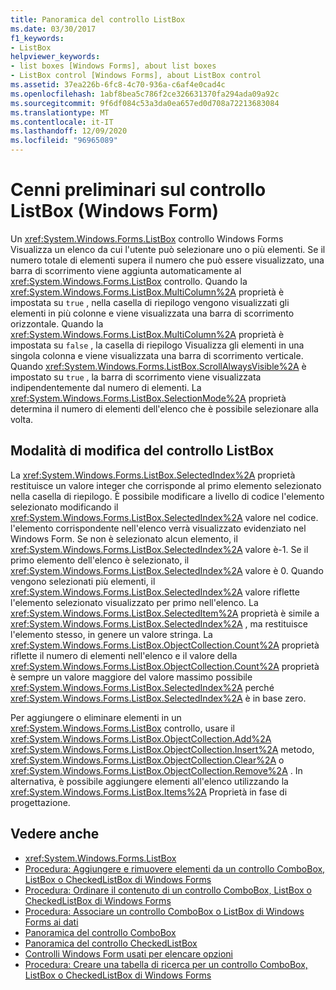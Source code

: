 ```yaml
---
title: Panoramica del controllo ListBox
ms.date: 03/30/2017
f1_keywords:
- ListBox
helpviewer_keywords:
- list boxes [Windows Forms], about list boxes
- ListBox control [Windows Forms], about ListBox control
ms.assetid: 37ea226b-6fc8-4c70-936a-c6af4e0cad4c
ms.openlocfilehash: 1abf8bea5c786f2ce326631370fa294ada09a92c
ms.sourcegitcommit: 9f6df084c53a3da0ea657ed0d708a72213683084
ms.translationtype: MT
ms.contentlocale: it-IT
ms.lasthandoff: 12/09/2020
ms.locfileid: "96965089"
---
```

# <a name="listbox-control-overview-windows-forms"></a>Cenni preliminari sul controllo ListBox (Windows Form)
Un <xref:System.Windows.Forms.ListBox> controllo Windows Forms Visualizza un elenco da cui l'utente può selezionare uno o più elementi. Se il numero totale di elementi supera il numero che può essere visualizzato, una barra di scorrimento viene aggiunta automaticamente al <xref:System.Windows.Forms.ListBox> controllo. Quando la <xref:System.Windows.Forms.ListBox.MultiColumn%2A> proprietà è impostata su `true` , nella casella di riepilogo vengono visualizzati gli elementi in più colonne e viene visualizzata una barra di scorrimento orizzontale. Quando la <xref:System.Windows.Forms.ListBox.MultiColumn%2A> proprietà è impostata su `false` , la casella di riepilogo Visualizza gli elementi in una singola colonna e viene visualizzata una barra di scorrimento verticale. Quando <xref:System.Windows.Forms.ListBox.ScrollAlwaysVisible%2A> è impostato su `true` , la barra di scorrimento viene visualizzata indipendentemente dal numero di elementi. La <xref:System.Windows.Forms.ListBox.SelectionMode%2A> proprietà determina il numero di elementi dell'elenco che è possibile selezionare alla volta.  
  
## <a name="ways-to-change-the-listbox-control"></a>Modalità di modifica del controllo ListBox  
 La <xref:System.Windows.Forms.ListBox.SelectedIndex%2A> proprietà restituisce un valore integer che corrisponde al primo elemento selezionato nella casella di riepilogo. È possibile modificare a livello di codice l'elemento selezionato modificando il <xref:System.Windows.Forms.ListBox.SelectedIndex%2A> valore nel codice. l'elemento corrispondente nell'elenco verrà visualizzato evidenziato nel Windows Form. Se non è selezionato alcun elemento, il <xref:System.Windows.Forms.ListBox.SelectedIndex%2A> valore è-1. Se il primo elemento dell'elenco è selezionato, il <xref:System.Windows.Forms.ListBox.SelectedIndex%2A> valore è 0. Quando vengono selezionati più elementi, il <xref:System.Windows.Forms.ListBox.SelectedIndex%2A> valore riflette l'elemento selezionato visualizzato per primo nell'elenco. La <xref:System.Windows.Forms.ListBox.SelectedItem%2A> proprietà è simile a <xref:System.Windows.Forms.ListBox.SelectedIndex%2A> , ma restituisce l'elemento stesso, in genere un valore stringa. La <xref:System.Windows.Forms.ListBox.ObjectCollection.Count%2A> proprietà riflette il numero di elementi nell'elenco e il valore della <xref:System.Windows.Forms.ListBox.ObjectCollection.Count%2A> proprietà è sempre un valore maggiore del valore massimo possibile <xref:System.Windows.Forms.ListBox.SelectedIndex%2A> perché <xref:System.Windows.Forms.ListBox.SelectedIndex%2A> è in base zero.  
  
 Per aggiungere o eliminare elementi in un <xref:System.Windows.Forms.ListBox> controllo, usare il <xref:System.Windows.Forms.ListBox.ObjectCollection.Add%2A> <xref:System.Windows.Forms.ListBox.ObjectCollection.Insert%2A> metodo, <xref:System.Windows.Forms.ListBox.ObjectCollection.Clear%2A> o <xref:System.Windows.Forms.ListBox.ObjectCollection.Remove%2A> . In alternativa, è possibile aggiungere elementi all'elenco utilizzando la <xref:System.Windows.Forms.ListBox.Items%2A> Proprietà in fase di progettazione.  
  
## <a name="see-also"></a>Vedere anche

- <xref:System.Windows.Forms.ListBox>
- [Procedura: Aggiungere e rimuovere elementi da un controllo ComboBox, ListBox o CheckedListBox di Windows Forms](add-and-remove-items-from-a-wf-combobox.md)
- [Procedura: Ordinare il contenuto di un controllo ComboBox, ListBox o CheckedListBox di Windows Forms](sort-the-contents-of-a-wf-combobox-listbox-or-checkedlistbox-control.md)
- [Procedura: Associare un controllo ComboBox o ListBox di Windows Forms ai dati](how-to-bind-a-windows-forms-combobox-or-listbox-control-to-data.md)
- [Panoramica del controllo ComboBox](combobox-control-overview-windows-forms.md)
- [Panoramica del controllo CheckedListBox](checkedlistbox-control-overview-windows-forms.md)
- [Controlli Windows Form usati per elencare opzioni](windows-forms-controls-used-to-list-options.md)
- [Procedura: Creare una tabella di ricerca per un controllo ComboBox, ListBox o CheckedListBox di Windows Forms](create-a-lookup-table-for-a-wf-combobox-listbox.md)
